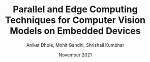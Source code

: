 ---
title: 'Parallel and Edge Computing Techniques for Computer Vision Models on Embedded Devices'
date: November 2021
date_display: "November 2021 (Under Review)"
featured_image: '/images/para1.png'
author: Aniket Dhole, Mohit Gandhi, Shrishail Kumbhar
conference: Springer- International conference on Emerging trends and Innovations in ICT (ICEI)	
excerpt: 
paper_text: [paper]
paper_url: 
video_text: [video]
video_url: 
award: 
---